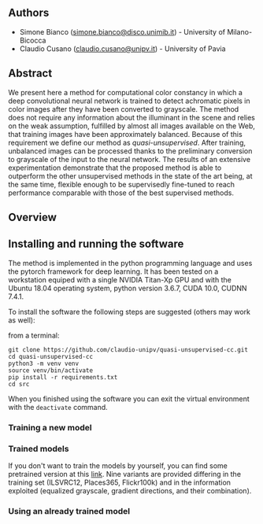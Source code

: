 ## Authors

- Simone Bianco ([simone.bianco@disco.unimib.it](mailto:simone.bianco@disco.unimib.it)) - University of Milano-Bicocca<br>
- Claudio Cusano ([claudio.cusano@unipv.it](mailto:claudio.cusano@unipv.it)) - University of Pavia<br>

## Abstract

We present here a method for computational color constancy in which a deep convolutional neural network is trained to detect 
achromatic pixels in color images after they have been converted to grayscale.
The method does not require any information about the illuminant in the scene
and relies on the weak assumption, fulfilled by almost all images available on the Web, that training images have been approximately balanced.
Because of this requirement we define our method as *quasi-unsupervised*. 
After training, unbalanced images can be processed thanks to the preliminary conversion to grayscale of the input to the neural 
network.
The results of an extensive experimentation demonstrate that the proposed method is able to outperform the other unsupervised 
methods in the state of the art being, at the  same  time, flexible enough to be supervisedly fine-tuned to reach performance 
comparable with those of the best supervised methods.

## Overview



## Installing and running the software

The method is implemented in the python programming language and uses the pytorch framework for deep learning.
It has been tested on a workstation equiped with a single NVIDIA Titan-Xp GPU and with the Ubuntu 18.04 operating system,
python version 3.6.7, CUDA 10.0, CUDNN 7.4.1.

To install the software the following steps are suggested (others may work as well):

from a terminal:
```
git clone https://github.com/claudio-unipv/quasi-unsupervised-cc.git
cd quasi-unsupervised-cc
python3 -m venv venv
source venv/bin/activate
pip install -r requirements.txt
cd src
```

When you finished using the software you can exit the virtual environment with the `deactivate` command.


### Training a new model

### Trained models

If you don't want to train the models by yourself, you can find some pretrained version at this 
[link](https://drive.google.com/drive/folders/1WYXCK-6rY4fxLnpXkJDd6h0-Dof_CLLG?usp=sharing).
Nine variants are provided differing in the training set (ILSVRC12, Places365, Flickr100k) and in
the information exploited (equalized grayscale, gradient directions, and their combination).

### Using an already trained model
